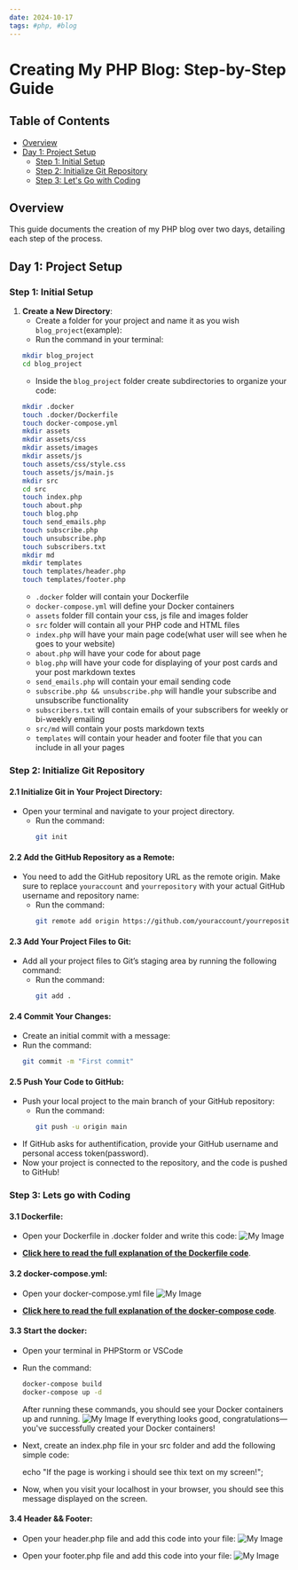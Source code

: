```yaml
---
date: 2024-10-17
tags: #php, #blog
---
```


# Creating My PHP Blog: Step-by-Step Guide

## Table of Contents
- [Overview](#overview)
- [Day 1: Project Setup](#day-1-project-setup)
    - [Step 1: Initial Setup](#step-1-initial-setup)
    - [Step 2: Initialize Git Repository](#step-2-initialize-git-repository)
    - [Step 3: Let's Go with Coding](#step-3-lets-go-with-coding)

## Overview

This guide documents the creation of my PHP blog over two days, detailing each step of the process.

## Day 1: Project Setup

### Step 1: Initial Setup
1. **Create a New Directory**:
    - Create a folder for your project and name it as you wish `blog_project`(example):
    - Run the command in your terminal:
   ```bash
   mkdir blog_project
   cd blog_project
   ```
   - Inside the `blog_project` folder create subdirectories to organize your code:
   ```bash
   mkdir .docker
   touch .docker/Dockerfile
   touch docker-compose.yml
   mkdir assets
   mkdir assets/css
   mkdir assets/images
   mkdir assets/js
   touch assets/css/style.css
   touch assets/js/main.js
   mkdir src
   cd src
   touch index.php
   touch about.php
   touch blog.php
   touch send_emails.php
   touch subscribe.php
   touch unsubscribe.php
   touch subscribers.txt
   mkdir md
   mkdir templates
   touch templates/header.php
   touch templates/footer.php
   ```
   - `.docker` folder will contain your Dockerfile
   - `docker-compose.yml` will define your Docker containers
   - `assets` folder fill contain your css, js file and images folder
   - `src` folder will contain all your PHP code and HTML files
   - `index.php` will have your main page code(what user will see when he goes to your website)
   - `about.php` will have your code for about page 
   - `blog.php` will have your code for displaying of your post cards and your post markdown textes
   - `send_emails.php` will contain your email sending code
   - `subscribe.php && unsubscribe.php` will handle your subscribe and unsubscribe functionality
   - `subscribers.txt` will contain emails of your subscribers for weekly or bi-weekly emailing
   - `src/md` will contain your posts markdown texts
   - `templates` will contain your header and footer file that you can include in all your pages


### Step 2: Initialize Git Repository

#### 2.1 **Initialize Git in Your Project Directory**:
- Open your terminal and navigate to your project directory.
   - Run the command:
     ```bash
     git init
     ```

#### 2.2 **Add the GitHub Repository as a Remote**:
- You need to add the GitHub repository URL as the remote origin. Make sure to replace `youraccount` and `yourrepository` with your actual GitHub username and repository name:
   - Run the command:
     ```bash
     git remote add origin https://github.com/youraccount/yourrepository.git
     ```

#### 2.3 **Add Your Project Files to Git**:
- Add all your project files to Git’s staging area by running the following command:
  - Run the command:
    ```bash
    git add .
     ```
#### 2.4 **Commit Your Changes**:
- Create an initial commit with a message:
 - Run the command:
   ```bash
   git commit -m "First commit"
   ```
#### 2.5 **Push Your Code to GitHub**:
- Push your local project to the main branch of your GitHub repository:
  - Run the command:
     ```bash
     git push -u origin main
     ```
- If GitHub asks for authentification, provide your GitHub username and personal access token(password).
- Now your project is connected to the repository, and the code is pushed to GitHub!

### Step 3: Lets go with Coding 

#### 3.1 **Dockerfile**:
- Open your Dockerfile in .docker folder and write this code:
  ![My Image](/assets/images/dockerfile.png)

-  [**Click here to read the full explanation of the Dockerfile code**](/blog/Dockerfile).
 

#### 3.2 **docker-compose.yml**:
- Open your docker-compose.yml file
  ![My Image](/assets/images/docker-compose.png)

-  [**Click here to read the full explanation of the docker-compose code**](/blog/docker-compose).

#### 3.3 **Start the docker**:

- Open your terminal in PHPStorm or VSCode
- Run the command:

  ```bash
  docker-compose build
  docker-compose up -d
  ```
  After running these commands, you should see your Docker containers up and running.
  ![My Image](/assets/images/docker.png)
  If everything looks good, congratulations—you've successfully created your Docker containers!
- Next, create an index.php file in your src folder and add the following simple code:

  echo "If the page is working i should see thix text on my screen!";

- Now, when you visit your localhost in your browser, you should see this message displayed on the screen.

#### 3.4 **Header && Footer**:

- Open your header.php file and add this code into your file:
  ![My Image](/assets/images/header.png)

- Open your footer.php file and add this code into your file:
  ![My Image](/assets/images/footer.png)



  
  
   






